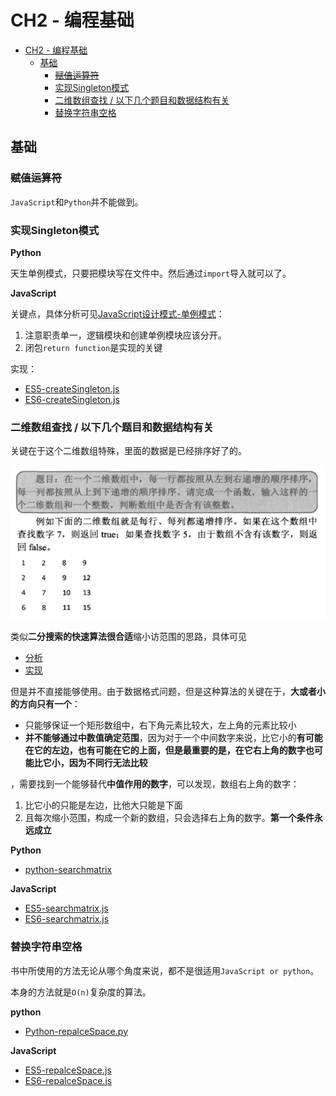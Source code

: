 # CH2 - 编程基础

<!-- TOC -->

- [CH2 - 编程基础](#ch2---编程基础)
  - [基础](#基础)
    - [~~赋值运算符~~](#赋值运算符)
    - [实现Singleton模式](#实现singleton模式)
    - [二维数组查找 / 以下几个题目和数据结构有关](#二维数组查找--以下几个题目和数据结构有关)
    - [替换字符串空格](#替换字符串空格)

<!-- /TOC -->

## 基础

### ~~赋值运算符~~

`JavaScript`和`Python`并不能做到。

### 实现Singleton模式

**Python**

天生单例模式，只要把模块写在文件中。然后通过`import`导入就可以了。

**JavaScript**

关键点，具体分析可见[JavaScript设计模式-单例模式](https://github.com/JiangWeixian/JS-Books/blob/master/JS%E8%AE%BE%E8%AE%A1%E6%A8%A1%E5%BC%8F(Desgin-Patterns)/%E8%AE%BE%E8%AE%A1%E6%A8%A1%E5%BC%8F/%E5%8D%95%E4%BE%8B%E6%A8%A1%E5%BC%8F.md)：

1. 注意职责单一，逻辑模块和创建单例模块应该分开。
2. 闭包`return function`是实现的关键

实现：

* [ES5-createSingleton.js](https://github.com/JiangWeixian/Algo/blob/master/Sword2offer/CH2-%E7%BC%96%E7%A8%8B%E9%A2%98%E7%9B%AE-%E5%9F%BA%E7%A1%80%E9%83%A8%E5%88%86/ES5/createSingleton.js)
* [ES6-createSingleton.js](https://github.com/JiangWeixian/Algo/blob/master/Sword2offer/CH2-%E7%BC%96%E7%A8%8B%E9%A2%98%E7%9B%AE-%E5%9F%BA%E7%A1%80%E9%83%A8%E5%88%86/ES6/createSingleton.js)

### 二维数组查找 / 以下几个题目和数据结构有关

关键在于这个二维数组特殊，里面的数据是已经排序好了的。

![题目描述](https://raw.githubusercontent.com/JiangWeixian/JS-Books/master/sword2offer/CH2-%E7%BC%96%E7%A8%8B%E9%A2%98%E7%9B%AE-%E5%9F%BA%E7%A1%80%E9%83%A8%E5%88%86/img/%E4%BA%8C%E7%BB%B4%E6%95%B0%E7%BB%84%E6%9F%A5%E6%89%BE.png)

类似**二分搜索的快速算法很合适**缩小访范围的思路，具体可见

* [分析](https://github.com/JiangWeixian/JS-Books/blob/master/JS%E6%95%B0%E6%8D%AE%E7%BB%93%E6%9E%84%E4%B8%8E%E7%AE%97%E6%B3%95/%E7%AE%97%E6%B3%95%E9%83%A8%E5%88%86/%E6%90%9C%E7%B4%A2%E7%AE%97%E6%B3%95/%E6%90%9C%E7%B4%A2%E7%AE%97%E6%B3%95.md) 
* [实现](https://github.com/JiangWeixian/JS-Books/blob/master/JS%E6%95%B0%E6%8D%AE%E7%BB%93%E6%9E%84%E4%B8%8E%E7%AE%97%E6%B3%95/%E7%AE%97%E6%B3%95%E9%83%A8%E5%88%86/%E6%90%9C%E7%B4%A2%E7%AE%97%E6%B3%95/quickFind.js)

但是并不直接能够使用。由于数据格式问题，但是这种算法的关键在于，**大或者小的方向只有一个**：

* 只能够保证一个矩形数组中，右下角元素比较大，左上角的元素比较小
* **并不能够通过中数值确定范围**，因为对于一个中间数字来说，比它小的**有可能在它的左边，也有可能在它的上面，但是最重要的是，在它右上角的数字也可能比它小，因为不同行无法比较**

，需要找到一个能够替代**中值作用的数字**，可以发现，数组右上角的数字：

1. 比它小的只能是左边，比他大只能是下面
2. 且每次缩小范围，构成一个新的数组，只会选择右上角的数字。**第一个条件永远成立**

**Python**

* [python-searchmatrix](https://github.com/JiangWeixian/Algo/blob/master/Sword2offer/CH2-%E7%BC%96%E7%A8%8B%E9%A2%98%E7%9B%AE-%E5%9F%BA%E7%A1%80%E9%83%A8%E5%88%86/Python/searchMatrix.py)

**JavaScript**

* [ES5-searchmatrix.js](https://github.com/JiangWeixian/Algo/blob/master/Sword2offer/CH2-%E7%BC%96%E7%A8%8B%E9%A2%98%E7%9B%AE-%E5%9F%BA%E7%A1%80%E9%83%A8%E5%88%86/ES5/searchMatrix.js)
* [ES6-searchmatrix.js](https://github.com/JiangWeixian/Algo/blob/master/Sword2offer/CH2-%E7%BC%96%E7%A8%8B%E9%A2%98%E7%9B%AE-%E5%9F%BA%E7%A1%80%E9%83%A8%E5%88%86/ES6/searchMatrix.js)

### 替换字符串空格

书中所使用的方法无论从哪个角度来说，都不是很适用`JavaScript or python`。

本身的方法就是`O(n)`复杂度的算法。

**python**

* [Python-repalceSpace.py](https://github.com/JiangWeixian/Algo/blob/master/Sword2offer/CH2-%E7%BC%96%E7%A8%8B%E9%A2%98%E7%9B%AE-%E5%9F%BA%E7%A1%80%E9%83%A8%E5%88%86/Python/replaceSpace.py)

**JavaScript**

* [ES5-repalceSpace.js](https://github.com/JiangWeixian/Algo/blob/master/Sword2offer/CH2-%E7%BC%96%E7%A8%8B%E9%A2%98%E7%9B%AE-%E5%9F%BA%E7%A1%80%E9%83%A8%E5%88%86/ES5/repalceSpace.js)
* [ES6-repalceSpace.js](https://github.com/JiangWeixian/Algo/blob/master/Sword2offer/CH2-%E7%BC%96%E7%A8%8B%E9%A2%98%E7%9B%AE-%E5%9F%BA%E7%A1%80%E9%83%A8%E5%88%86/ES6/repalceSpace.js)

